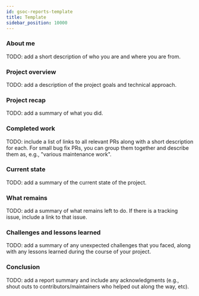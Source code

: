 ```yaml
---
id: gsoc-reports-template
title: Template
sidebar_position: 10000
---
```


### About me

TODO: add a short description of who you are and where you are from.

### Project overview

TODO: add a description of the project goals and technical approach.

### Project recap

TODO: add a summary of what you did.

### Completed work

TODO: include a list of links to all relevant PRs along with a short description for each. For small bug fix PRs, you can group them together and describe them as, e.g., "various maintenance work".

### Current state

TODO: add a summary of the current state of the project.

### What remains

TODO: add a summary of what remains left to do. If there is a tracking issue, include a link to that issue.

### Challenges and lessons learned

TODO: add a summary of any unexpected challenges that you faced, along with any lessons learned during the course of your project.

### Conclusion

TODO: add a report summary and include any acknowledgments (e.g., shout outs to contributors/maintainers who helped out along the way, etc).
